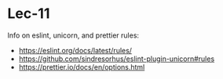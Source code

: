 # Lec-11


Info on eslint, unicorn, and prettier rules:

- https://eslint.org/docs/latest/rules/
- https://github.com/sindresorhus/eslint-plugin-unicorn#rules
- https://prettier.io/docs/en/options.html